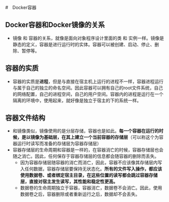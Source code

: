 #　Docker容器
## Docker容器和Docker镜像的关系
  + 镜像  和 容器的关系，就像是面向对象程序设计里面的类 和 实例一样。镜像是静态的定义，容器是进行运行时的实体。容器可以被创建、启动、停止、删除、暂停等。
## 容器的实质
  + 容器的实质是**进程**，但是与直接在宿主机上运行的进程不一样，容器进程运行与属于自己的独立的命名空间。因此容器可以拥有自己的root文件系统，自己的网络配置，自己的进程空间，自己的用户空间。容器内的进程是运行在一个隔离的环境中，使用起来，就好像是独立于宿主的下的系统一样。
## 容器文件结构
  + 和镜像类似，镜像使用的是分层存储，容器也是如此。**每一个容器在运行的时候，是以镜像为基础层，在其上建立一个当前容器的存储层**（可以称这个为容器运行时读写而准备的存储层为容器存储层）
  + 容器存储层的生命周期和容器是一样的，在容器消亡的时候，容器存储层也会随之消亡。因此，任何保存于容器存储层的信息都会随容器的删除而丢失。
    - 因为容器存储层随容器的消亡而消亡，因此，容器不应该像其存储层内写入任何数据，容器存储层要保持无状态化。**所有的文件写入操作，都应该使用数据卷、或者绑定宿主目录，在这些位置的读写都会跳过容器存储层，直接对宿主发生读写，其性能和稳定性更高。**
    - 数据卷的生命周期独立于容器，容器消亡，数据卷不会消亡。因此，使用数据卷之后，容器删除或者重新运行之后，数据却不会丢失。
